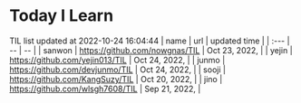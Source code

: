# Today I Learn 
TIL list updated at 2022-10-24 16:04:44
| name | url | updated time |
| :--- | -- | -- |
| sanwon | https://github.com/nowgnas/TIL | Oct 23, 2022, |
| yejin | https://github.com/yejin013/TIL | Oct 24, 2022, |
| junmo | https://github.com/devjunmo/TIL | Oct 24, 2022, |
| sooji | https://github.com/KangSuzy/TIL | Oct 20, 2022, |
| jino | https://github.com/wlsgh7608/TIL | Sep 21, 2022, |
